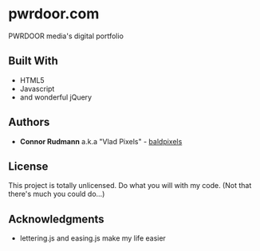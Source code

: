 # pwrdoor.com
PWRDOOR media's digital portfolio

## Built With

* HTML5
* Javascript
* and wonderful jQuery

## Authors

* **Connor Rudmann** a.k.a "Vlad Pixels" - [baldpixels](https://github.com/baldpixels)

## License

This project is totally unlicensed. Do what you will with my code. (Not that there's much you could do...)

## Acknowledgments

* lettering.js and easing.js make my life easier
